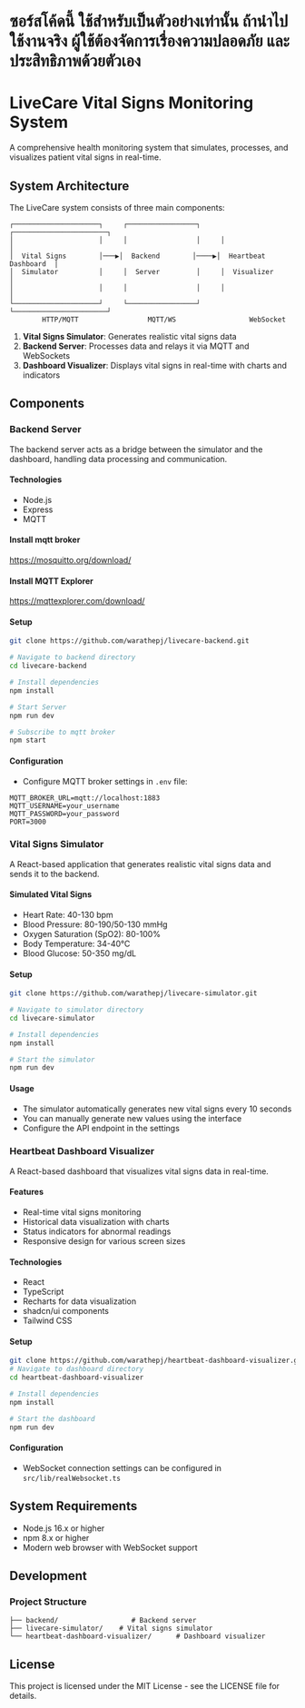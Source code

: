 # ซอร์สโค้ดนี้ ใช้สำหรับเป็นตัวอย่างเท่านั้น ถ้านำไปใช้งานจริง ผู้ใช้ต้องจัดการเรื่องความปลอดภัย และ ประสิทธิภาพด้วยตัวเอง

# LiveCare Vital Signs Monitoring System

A comprehensive health monitoring system that simulates, processes, and visualizes patient vital signs in real-time.

## System Architecture

The LiveCare system consists of three main components:

```
┌─────────────────────┐     ┌─────────────────┐     ┌───────────────────────┐
│                     │     │                 │     │                       │
│  Vital Signs        │───▶│  Backend        │────▶│  Heartbeat Dashboard  │
│  Simulator          │     │  Server         │     │  Visualizer           │
│                     │     │                 │     │                       │
└─────────────────────┘     └─────────────────┘     └───────────────────────┘
        HTTP/MQTT                 MQTT/WS                  WebSocket
```

1. **Vital Signs Simulator**: Generates realistic vital signs data
2. **Backend Server**: Processes data and relays it via MQTT and WebSockets
3. **Dashboard Visualizer**: Displays vital signs in real-time with charts and indicators

## Components

### Backend Server

The backend server acts as a bridge between the simulator and the dashboard, handling data processing and communication.

#### Technologies

- Node.js
- Express
- MQTT

#### Install mqtt broker

https://mosquitto.org/download/

#### Install MQTT Explorer

https://mqttexplorer.com/download/

#### Setup

```bash
git clone https://github.com/warathepj/livecare-backend.git

# Navigate to backend directory
cd livecare-backend

# Install dependencies
npm install

# Start Server
npm run dev

# Subscribe to mqtt broker
npm start
```

#### Configuration

- Configure MQTT broker settings in `.env` file:

```
MQTT_BROKER_URL=mqtt://localhost:1883
MQTT_USERNAME=your_username
MQTT_PASSWORD=your_password
PORT=3000
```

### Vital Signs Simulator

A React-based application that generates realistic vital signs data and sends it to the backend.

#### Simulated Vital Signs

- Heart Rate: 40-130 bpm
- Blood Pressure: 80-190/50-130 mmHg
- Oxygen Saturation (SpO2): 80-100%
- Body Temperature: 34-40°C
- Blood Glucose: 50-350 mg/dL

#### Setup

```bash
git clone https://github.com/warathepj/livecare-simulator.git

# Navigate to simulator directory
cd livecare-simulator

# Install dependencies
npm install

# Start the simulator
npm run dev
```

#### Usage

- The simulator automatically generates new vital signs every 10 seconds
- You can manually generate new values using the interface
- Configure the API endpoint in the settings

### Heartbeat Dashboard Visualizer

A React-based dashboard that visualizes vital signs data in real-time.

#### Features

- Real-time vital signs monitoring
- Historical data visualization with charts
- Status indicators for abnormal readings
- Responsive design for various screen sizes

#### Technologies

- React
- TypeScript
- Recharts for data visualization
- shadcn/ui components
- Tailwind CSS

#### Setup

```bash
git clone https://github.com/warathepj/heartbeat-dashboard-visualizer.git
# Navigate to dashboard directory
cd heartbeat-dashboard-visualizer

# Install dependencies
npm install

# Start the dashboard
npm run dev
```

#### Configuration

- WebSocket connection settings can be configured in `src/lib/realWebsocket.ts`

## System Requirements

- Node.js 16.x or higher
- npm 8.x or higher
- Modern web browser with WebSocket support

## Development

### Project Structure

```
├── backend/                  # Backend server
├── livecare-simulator/    # Vital signs simulator
└── heartbeat-dashboard-visualizer/      # Dashboard visualizer
```

## License

This project is licensed under the MIT License - see the LICENSE file for details.
